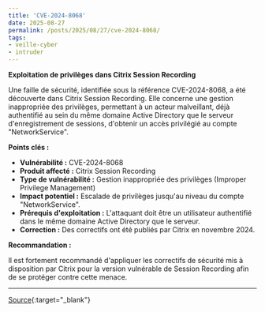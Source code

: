 ```yaml
---
title: 'CVE-2024-8068'
date: 2025-08-27
permalink: /posts/2025/08/27/cve-2024-8068/
tags:
- veille-cyber
- intruder
---
```

**Exploitation de privilèges dans Citrix Session Recording**

Une faille de sécurité, identifiée sous la référence CVE-2024-8068, a été découverte dans Citrix Session Recording. Elle concerne une gestion inappropriée des privilèges, permettant à un acteur malveillant, déjà authentifié au sein du même domaine Active Directory que le serveur d'enregistrement de sessions, d'obtenir un accès privilégié au compte "NetworkService".

**Points clés :**

*   **Vulnérabilité :** CVE-2024-8068
*   **Produit affecté :** Citrix Session Recording
*   **Type de vulnérabilité :** Gestion inappropriée des privilèges (Improper Privilege Management)
*   **Impact potentiel :** Escalade de privilèges jusqu'au niveau du compte "NetworkService".
*   **Prérequis d'exploitation :** L'attaquant doit être un utilisateur authentifié dans le même domaine Active Directory que le serveur.
*   **Correction :** Des correctifs ont été publiés par Citrix en novembre 2024.

**Recommandation :**

Il est fortement recommandé d'appliquer les correctifs de sécurité mis à disposition par Citrix pour la version vulnérable de Session Recording afin de se protéger contre cette menace.

---
[Source](https://cvemon.intruder.io/cves/CVE-2024-8068){:target="_blank"}
